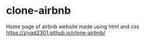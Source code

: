 # clone-airbnb
Home page of airbnb website made using html and css
https://ziyad2301.github.io/clone-airbnb/
